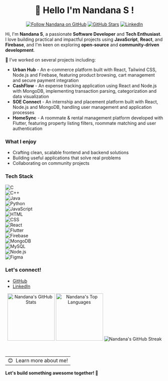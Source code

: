 <h1 align="center">👋 Hello I'm Nandana S !</h1>
<p align="center">
  <a href="https://github.com/Nandanaaaaaa"><img src="https://img.shields.io/github/followers/Nandanaaaaaa?label=Follow&style=social" alt="Follow Nandana on GitHub" /></a>
  <a href="https://github.com/Nandanaaaaaa?tab=repositories"><img src="https://img.shields.io/github/stars/Nandanaaaaaa?style=flat&logo=github&label=Total%20Stars&color=teal" alt="GitHub Stars"/></a>
  <a href="https://www.linkedin.com/in/nandana-s--/"><img src="https://img.shields.io/badge/LinkedIn-nandana--s-blue?style=flat&logo=linkedin" alt="LinkedIn"/></a>
</p>

Hi, I'm **Nandana S**, a passionate **Software Developer** and **Tech Enthusiast**. I love building practical and impactful projects using **JavaScript**, **React**, and **Firebase**, and I'm keen on exploring **open-source** and **community-driven development**.

🚀 I've worked on several projects including:
- **Urban Hub** - An e-commerce platform built with React, Tailwind CSS, Node.js and Firebase, featuring product browsing, cart management and secure payment integration
- **CashFlow** - An expense tracking application using React and Node.js with MongoDB, implementing transaction parsing, categorization and data visualization
- **SOE Connect** - An internship and placement platform built with React, Node.js and MongoDB, handling user management and application processes
- **HomeSync** - A roommate & rental management platform developed with Flutter, featuring property listing filters, roommate matching and user authentication

### What I enjoy
- Crafting clean, scalable frontend and backend solutions  
- Building useful applications that solve real problems
- Collaborating on community projects  

### Tech Stack
![C](https://img.shields.io/badge/C-00599C?logo=c&logoColor=white)  
![C++](https://img.shields.io/badge/C++-00599C?logo=cplusplus&logoColor=white)  
![Java](https://img.shields.io/badge/Java-ED8B00?logo=openjdk&logoColor=white)  
![Python](https://img.shields.io/badge/Python-3776AB?logo=python&logoColor=white)  
![JavaScript](https://img.shields.io/badge/JavaScript-F7DF1E?logo=javascript&logoColor=black)  
![HTML](https://img.shields.io/badge/HTML5-E34F26?logo=html5&logoColor=white)  
![CSS](https://img.shields.io/badge/CSS3-1572B6?logo=css3&logoColor=white)  
![React](https://img.shields.io/badge/React-20232A?logo=react&logoColor=61DAFB)  
![Flutter](https://img.shields.io/badge/Flutter-02569B?logo=flutter&logoColor=white)  
![Firebase](https://img.shields.io/badge/Firebase-FFCA28?logo=firebase&logoColor=black)  
![MongoDB](https://img.shields.io/badge/MongoDB-4EA94B?logo=mongodb&logoColor=white)  
![MySQL](https://img.shields.io/badge/MySQL-4479A1?logo=mysql&logoColor=white)  
![Node.js](https://img.shields.io/badge/Node.js-43853D?logo=node.js&logoColor=white)  
![Figma](https://img.shields.io/badge/Figma-F24E1E?logo=figma&logoColor=white)  

### Let's connect!
- [GitHub](https://github.com/Nandanaaaaaa)  
- [LinkedIn](https://www.linkedin.com/in/nandana-s--/)  

<p align="center">
  <img height="150" width="auto" src="https://github-readme-stats.vercel.app/api?username=Nandanaaaaaa&show_icons=true&count_private=true&theme=darcula&hide_border=true&hide=issues,contribs&bg_color=00000000" alt="Nandana's GitHub Stats" />
  <img height="150" width="auto" src="https://github-readme-stats.vercel.app/api/top-langs/?username=Nandanaaaaaa&layout=compact&hide_border=true&theme=darcula&bg_color=00000000&langs_count=6" alt="Nandana's Top Languages" />
  <img src="https://github-readme-streak-stats.herokuapp.com?user=Nandanaaaaaa&theme=darcula&hide_border=true&background=FFFFFF00" alt="Nandana's GitHub Streak" />
</p>

<br />

<a href="https://www.google.com/search?q=Nandana+S">
  <table align="left">
      <tr>
          <td>
            😊&nbsp;&nbsp;Learn more about me!
          </td>
      </tr>
  </table>
</a>


**Let's build something awesome together! 🚀**

